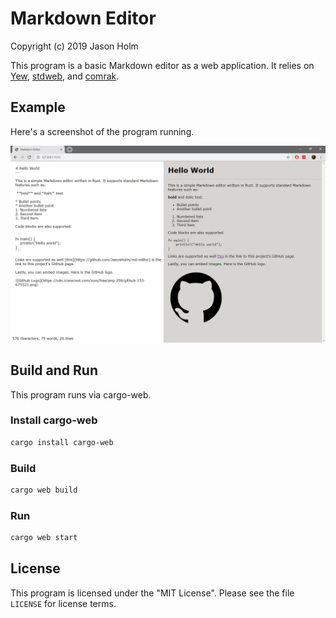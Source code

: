 # Markdown Editor
Copyright (c) 2019 Jason Holm

This program is a basic Markdown editor as a web application.
It relies on [Yew](https://github.com/yewstack/yew), [stdweb](https://github.com/koute/stdweb), and [comrak](https://github.com/kivikakk/comrak).

## Example
Here's a screenshot of the program running.

![example](./md-editor-example.png)

## Build and Run
This program runs via cargo-web.

### Install cargo-web
```bash
cargo install cargo-web
```

### Build
```bash
cargo web build
```

### Run
```bash
cargo web start
```

## License
This program is licensed under the "MIT License". Please
see the file `LICENSE` for license terms.
